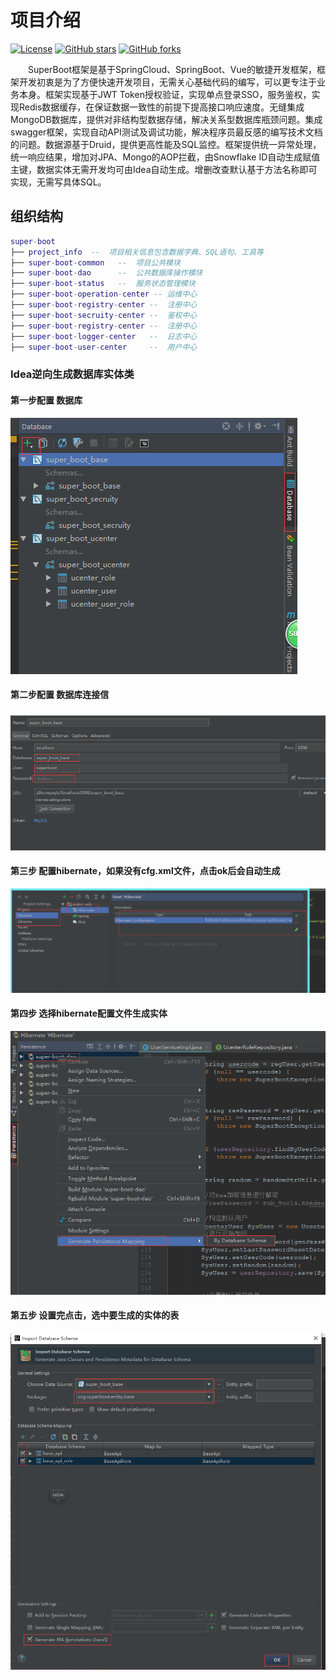 # 项目介绍
[![License](https://img.shields.io/badge/license-MIT-blue.svg)](LICENSE)
[![GitHub stars](https://img.shields.io/github/stars/7040210/SuperBoot.svg?style=social&label=Stars)](https://github.com/7040210/SuperBoot)
[![GitHub forks](https://img.shields.io/github/forks/7040210/SuperBoot.svg?style=social&label=Fork)](https://github.com/7040210/SuperBoot)

　　SuperBoot框架是基于SpringCloud、SpringBoot、Vue的敏捷开发框架，框架开发初衷是为了方便快速开发项目，无需关心基础代码的编写，可以更专注于业务本身。框架实现基于JWT Token授权验证，实现单点登录SSO，服务鉴权，实现Redis数据缓存，在保证数据一致性的前提下提高接口响应速度。无缝集成MongoDB数据库，提供对非结构型数据存储，解决关系型数据库瓶颈问题。集成swagger框架，实现自动API测试及调试功能，解决程序员最反感的编写技术文档的问题。数据源基于Druid，提供更高性能及SQL监控。框架提供统一异常处理，统一响应结果，增加对JPA、Mongo的AOP拦截，由Snowflake ID自动生成赋值主键，数据实体无需开发均可由Idea自动生成。增删改查默认基于方法名称即可实现，无需写具体SQL。
  
## 组织结构
``` lua
super-boot
├── project_info  --  项目相关信息包含数据字典、SQL语句、工具等
├── super-boot-common   --  项目公共模块
├── super-boot-dao      --  公共数据库操作模块
├── super-boot-status   --  服务状态管理模块
├── super-boot-operation-center -- 运维中心
├── super-boot-registry-center --  注册中心  
├── super-boot-secruity-center --  鉴权中心  
├── super-boot-registry-center --  注册中心  
├── super-boot-logger-center   --  日志中心  
├── super-boot-user-center     --  用户中心  

```

### Idea逆向生成数据库实体类
#### 第一步配置 数据库
![第一步配置 数据库](project_info/png/genentity/0.png)
#### 第二步配置 数据库连接信
![第二步配置 数据库连接信息](project_info/png/genentity/1.png)
#### 第三步  配置hibernate，如果没有cfg.xml文件，点击ok后会自动生成
![第三步  配置hibernate，如果没有cfg.xml文件，点击ok后会自动生成](project_info/png/genentity/2.png)
#### 第四步 选择hibernate配置文件生成实体
![第四步 选择hibernate配置文件生成实体](project_info/png/genentity/3.png)
#### 第五步 设置完点击，选中要生成的实体的表
![第五步 设置完点击，选中要生成的实体的表](project_info/png/genentity/4.png)

